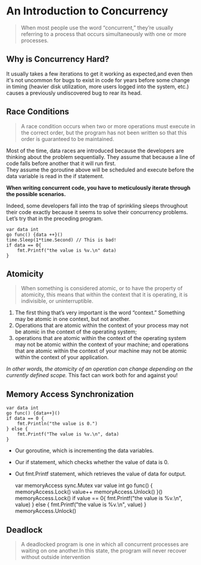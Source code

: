 # An Introduction to Concurrency
> When most people use the word “concurrent,” they’re usually referring to a process that occurs simultaneously with one or more processes. 

## Why is Concurrency Hard?
It usually takes a few iterations to get it working as expected,and even then it's not uncommon for bugs to exist in code for years before some change in timing (heavier disk utilization, more users logged into the system, etc.) causes a previously undiscovered bug to rear its head.

## Race Conditions
> A race condition occurs when two or more operations must execute in the correct order, but the program has not been written so that this order is guaranteed to be maintained.

Most of the time, data races are introduced because the developers are thinking about the problem sequentially. They assume that because a line of code falls before another that it will run first. 
<br>They assume the goroutine above will be scheduled and execute before the data variable is read in the if statement.

**When writing concurrent code, you have to meticulously iterate through the possible scenarios.**

Indeed, some developers fall into the trap of sprinkling sleeps throughout their code exactly because it seems to solve their concurrency problems. Let’s try that in the preceding program.

    var data int 
    go func() {data ++}()
    time.Sleep(1*time.Second) // This is bad!
    if data == 0{
        fmt.Printf("the value is %v.\n" data)
    }


## Atomicity
>When something is considered atomic, or to have the property of atomicity, this means that within the context that it is operating, it is indivisible, or uninterruptible.

1. The first thing that’s very important is the word “context.” Something may be atomic in one context, but not another. 
2. Operations that are atomic within the context of your process may not be atomic in the context of the operating system; 
3. operations that are atomic within the context of the operating system may not be atomic within the context of your machine;
 and operations that are atomic within the context of your machine may not be atomic within the context of your application. 
 
 *In other words, the atomicity of an operation can change depending on the currently defined scope.*
 This fact can work both for and against you!
 
 ## Memory Access Synchronization
 
    var data int
    go func() {data++}()
    if data == 0 {
        fmt.Println("the value is 0.")
    } else {
        fmt.Printf("The value is %v.\n", data)
    }
    
- Our goroutine, which is incrementing the data variables.
- Our if statement, which checks whether the value of data is 0.
- Out fmt.Printf statement, which retrieves the value of data for output.


    var memoryAccess sync.Mutex
    var value int
    go func() {
        memoryAccess.Lock()
        value++
        memoryAccess.Unlock()
    }()
    memoryAccess.Lock()
    if value == 0{
        fmt.Printf("the value is %v.\n", value)
    } else {
        fmt.Printf("the value is %v.\n", value)
    }
    memoryAccess.Unlock()

## Deadlock
> A deadlocked program is one in which all concurrent processes are waiting on one another.In this state, the program will never recover without outside intervention

